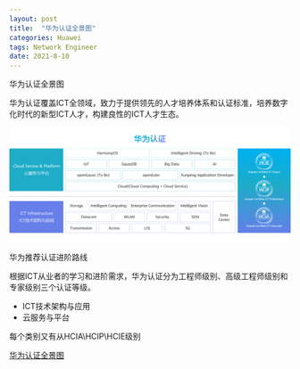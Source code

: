 ```yaml
---
layout: post
title:  "华为认证全景图"
categories: Huawei
tags: Network Engineer
date: 2021-8-10
---
```


华为认证全景图

华为认证覆盖ICT全领域，致力于提供领先的人才培养体系和认证标准，培养数字化时代的新型ICT人才，构建良性的ICT人才生态。

![华为认证全景图](/images/huawei-cert-2.png)

华为推荐认证进阶路线

根据ICT从业者的学习和进阶需求，华为认证分为工程师级别、高级工程师级别和专家级别三个认证等级。

- ICT技术架构与应用
- 云服务与平台

每个类别又有从HCIA\HCIP\HCIE级别

[华为认证全景图](https://e.huawei.com/cn/talent/#/cert)